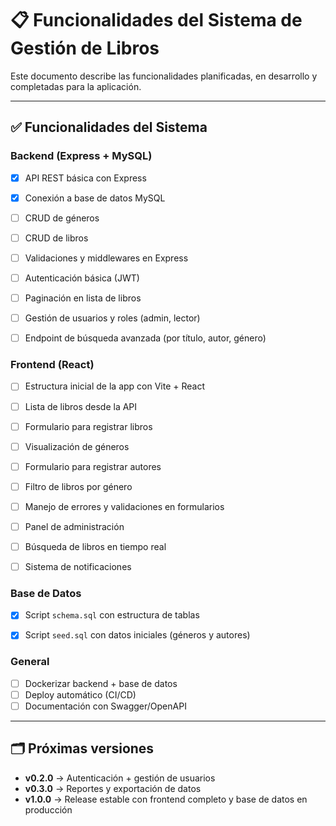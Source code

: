# 📋 Funcionalidades del Sistema de Gestión de Libros

Este documento describe las funcionalidades planificadas, en desarrollo y completadas para la aplicación.

---

## ✅ Funcionalidades del Sistema
### Backend (Express + MySQL)
- [x] API REST básica con Express
- [x] Conexión a base de datos MySQL
- [ ] CRUD de géneros
- [ ] CRUD de libros
- [ ] Validaciones y middlewares en Express
- [ ] Autenticación básica (JWT)
- [ ] Paginación en lista de libros
- [ ] Gestión de usuarios y roles (admin, lector)
- [ ] Endpoint de búsqueda avanzada (por título, autor, género)


### Frontend (React)
- [ ] Estructura inicial de la app con Vite + React
- [ ] Lista de libros desde la API
- [ ] Formulario para registrar libros
- [ ] Visualización de géneros
- [ ] Formulario para registrar autores
- [ ] Filtro de libros por género
- [ ] Manejo de errores y validaciones en formularios
- [ ] Panel de administración
- [ ] Búsqueda de libros en tiempo real
- [ ] Sistema de notificaciones


### Base de Datos
- [x] Script `schema.sql` con estructura de tablas
- [x] Script `seed.sql` con datos iniciales (géneros y autores)


### General
- [ ] Dockerizar backend + base de datos
- [ ] Deploy automático (CI/CD)
- [ ] Documentación con Swagger/OpenAPI

---

## 🗂️ Próximas versiones
- **v0.2.0** → Autenticación + gestión de usuarios  
- **v0.3.0** → Reportes y exportación de datos  
- **v1.0.0** → Release estable con frontend completo y base de datos en producción  
